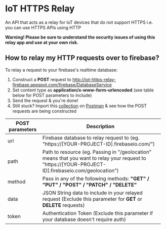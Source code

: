 # IoT HTTPS Relay
An API that acts as a relay for IoT devices that do not support HTTPS i.e. you can use HTTPS APIs using HTTP

**Warning! Please be sure to understand the security issues of using this relay app and use at your own risk.**

## How to relay my HTTP requests over to firebase?

To relay a request to your firebase's realtime database:

1. Construct a **POST** request to http://iot-https-relay-firebase.appspot.com/firebase/DatabaseService
2. Set content type as **application/x-www-form-urlencoded** (see table below for POST parameters to include)
3. Send the request & you're done!
4. Still stuck? Import this [collection](https://github.com/tohjustin/iot-https-relay/blob/master/postman-tests.json) on [Postman](https://www.getpostman.com/) & see how the POST requests are being constructed

| POST parameters 	| Description                                                                                                                                	|
|-----------------	|--------------------------------------------------------------------------------------------------------------------------------------------	|
| url             	| Firebase database to relay request to (eg. "https://[YOUR-PROJECT-ID].firebaseio.com/")                                                                                                 	|
| path            	| Path to resource  (eg. Passing in "/geolocation" means that you want to relay your request to "https://[YOUR-PROJECT-ID].firebaseio.com/geolocation") 	|
| method          	| Pass in any of the following methods: **"GET" / "PUT" / "POST" / "PATCH" / "DELETE"**                                                                                                           	|
| data            	| JSON String data to include in your relayed request  (Exclude this parameter for **GET** or **DELETE** requests)     	|
| token           	| Authentication Token  (Exclude this parameter if your database doesn't require auth)                      	|
